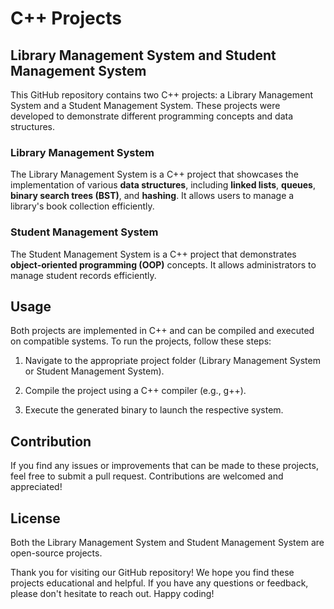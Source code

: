 # C++ Projects

## Library Management System and Student Management System
This GitHub repository contains two C++ projects: a Library Management System and a Student Management System. These projects were developed to demonstrate different programming concepts and data structures.

### Library Management System
The Library Management System is a C++ project that showcases the implementation of various **data structures**, including **linked lists**, **queues**, **binary search trees (BST)**, and **hashing**. It allows users to manage a library's book collection efficiently.

### Student Management System
The Student Management System is a C++ project that demonstrates **object-oriented programming (OOP)** concepts. It allows administrators to manage student records efficiently.

## Usage

Both projects are implemented in C++ and can be compiled and executed on compatible systems. To run the projects, follow these steps:

1. Navigate to the appropriate project folder (Library Management System or Student Management System).

2. Compile the project using a C++ compiler (e.g., g++).

3. Execute the generated binary to launch the respective system.

## Contribution

If you find any issues or improvements that can be made to these projects, feel free to submit a pull request. Contributions are welcomed and appreciated!

## License

Both the Library Management System and Student Management System are open-source projects.

Thank you for visiting our GitHub repository! We hope you find these projects educational and helpful. If you have any questions or feedback, please don't hesitate to reach out. Happy coding!
